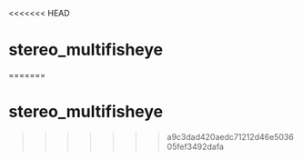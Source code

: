 <<<<<<< HEAD
# stereo_multifisheye
=======
# stereo_multifisheye
>>>>>>> a9c3dad420aedc71212d46e503605fef3492dafa
